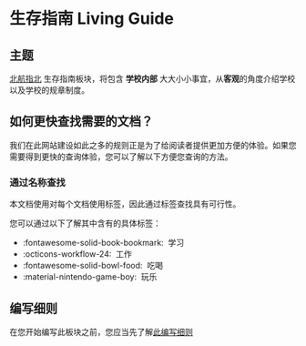 # 生存指南 Living Guide

## 主题

[北航指北](https://buaa.info) 生存指南板块，将包含 **学校内部** 大大小小事宜，从**客观**的角度介绍学校以及学校的规章制度。

## 如何更快查找需要的文档？

我们在此网站建设如此之多的规则正是为了给阅读者提供更加方便的体验。如果您需要得到更快的查询体验，您可以了解以下方便您查询的方法。

### 通过名称查找

本文档使用对每个文档使用标签，因此通过标签查找具有可行性。

您可以通过以下了解其中含有的具体标签：

* :fontawesome-solid-book-bookmark:  学习
* :octicons-workflow-24:  工作
* :fontawesome-solid-bowl-food:  吃喝
* :material-nintendo-game-boy:  玩乐

## 编写细则

在您开始编写此板块之前，您应当先了解[此编写细则](../Write/write.md)
